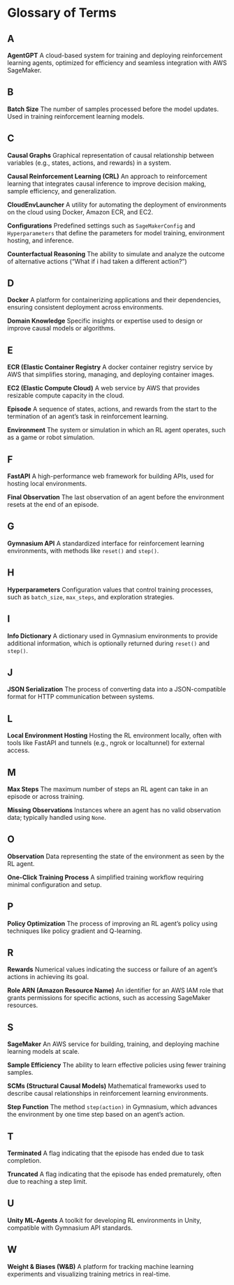 # Glossary of Terms 

## A
**AgentGPT** 
A cloud-based system for training and deploying reinforcement learning agents, optimized for efficiency and seamless integration with AWS SageMaker. 

## B
**Batch Size** 
The number of samples processed before the model updates. Used in training reinforcement learning models. 

## C
**Causal Graphs** 
Graphical representation of causal relationship between variables (e.g., states, actions, and rewards) in a system. 

**Causal Reinforcement Learning (CRL)** 
An approach to reinforcement learning that integrates causal inference to improve decision making, sample efficiency, and generalization. 

**CloudEnvLauncher** 
A utility for automating the deployment of environments on the cloud using Docker, Amazon ECR, and EC2. 

**Configurations** 
Predefined settings such as `SageMakerConfig` and `Hyperparameters` that define the parameters for model training, environment hosting, and inference. 

**Counterfactual Reasoning**
The ability to simulate and analyze the outcome of alternative actions (“What if i had taken a different action?”)

## D
**Docker** 
A platform for containerizing applications and their dependencies, ensuring consistent deployment across environments. 

**Domain Knowledge** 
Specific insights or expertise used to design or improve causal models or algorithms. 

## E
**ECR (Elastic Container Registry**
A docker container registry service by AWS that simplifies storing, managing, and deploying container images. 

**EC2 (Elastic Compute Cloud)** 
A web service by AWS that provides resizable compute capacity in the cloud. 

**Episode** 
A sequence of states, actions, and rewards from the start to the termination of an agent’s task in reinforcement learning.

**Environment** 
The system or simulation in which an RL agent operates, such as a game or robot simulation. 

## F
**FastAPI** 
A high-performance web framework for building APIs, used for hosting local environments. 

**Final Observation** 
The last observation of an agent before the environment resets at the end of an episode. 

## G
**Gymnasium API** 
A standardized interface for reinforcement learning environments, with methods like `reset()` and `step()`.

## H
**Hyperparameters** 
Configuration values that control training processes, such as `batch_size`, `max_steps`, and exploration strategies. 

## I
**Info Dictionary** 
A dictionary used in Gymnasium environments to provide additional information, which is optionally returned during `reset()` and `step()`. 

## J
**JSON Serialization** 
The process of converting data into a JSON-compatible format for HTTP communication between systems. 

## L
**Local Environment Hosting**
Hosting the RL environment locally, often with tools like FastAPI and tunnels (e.g., ngrok or localtunnel) for external access. 

## M
**Max Steps** 
The maximum number of steps an RL agent can take in an episode or across training. 

**Missing Observations** 
Instances where an agent has no valid observation data; typically handled using `None`.

## O
**Observation**
Data representing the state of the environment as seen by the RL agent. 

**One-Click Training Process** 
A simplified training workflow requiring minimal configuration and setup. 

## P
**Policy Optimization** 
The process of improving an RL agent’s policy using techniques like policy gradient and Q-learning. 

## R
**Rewards** 
Numerical values indicating the success or failure of an agent’s actions in achieving its goal. 

**Role ARN (Amazon Resource Name)** 
An identifier for an AWS IAM role that grants permissions for specific actions, such as accessing SageMaker resources. 

## S
**SageMaker** 
An AWS service for building, training, and deploying machine learning models at scale. 

**Sample Efficiency** 
The ability to learn effective policies using fewer training samples. 

**SCMs (Structural Causal Models)** 
Mathematical frameworks used to describe causal relationships in reinforcement learning environments. 

**Step Function** 
The method `step(action)` in Gymnasium, which advances the environment by one time step based on an agent’s action. 

## T
**Terminated** 
A flag indicating that the episode has ended due to task completion. 

**Truncated** 
A flag indicating that the episode has ended prematurely, often due to reaching a step limit. 

## U
**Unity ML-Agents** 
A toolkit for developing RL environments in Unity, compatible with Gymnasium API standards. 

## W
**Weight & Biases (W&B)** 
A platform for tracking machine learning experiments and visualizing training metrics in real-time. 
